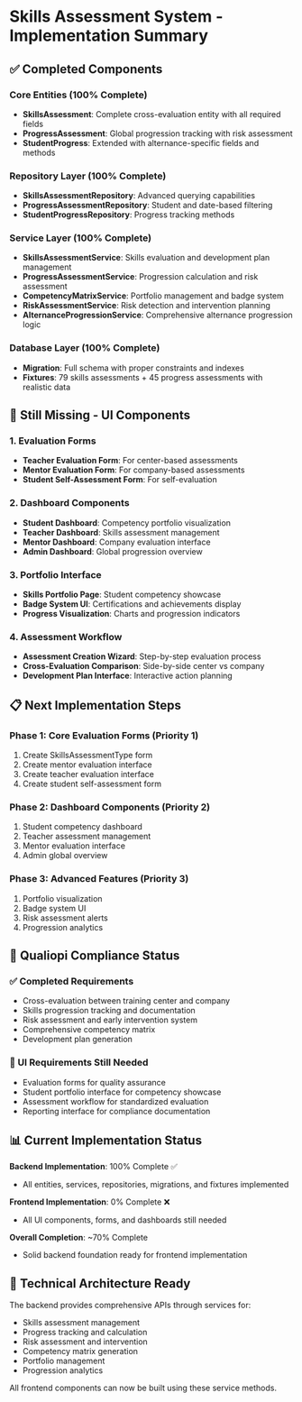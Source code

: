 # Skills Assessment System - Implementation Summary

## ✅ Completed Components

### Core Entities (100% Complete)
- **SkillsAssessment**: Complete cross-evaluation entity with all required fields
- **ProgressAssessment**: Global progression tracking with risk assessment
- **StudentProgress**: Extended with alternance-specific fields and methods

### Repository Layer (100% Complete)
- **SkillsAssessmentRepository**: Advanced querying capabilities
- **ProgressAssessmentRepository**: Student and date-based filtering
- **StudentProgressRepository**: Progress tracking methods

### Service Layer (100% Complete)
- **SkillsAssessmentService**: Skills evaluation and development plan management
- **ProgressAssessmentService**: Progression calculation and risk assessment
- **CompetencyMatrixService**: Portfolio management and badge system
- **RiskAssessmentService**: Risk detection and intervention planning
- **AlternanceProgressionService**: Comprehensive alternance progression logic

### Database Layer (100% Complete)
- **Migration**: Full schema with proper constraints and indexes
- **Fixtures**: 79 skills assessments + 45 progress assessments with realistic data

## 🔄 Still Missing - UI Components

### 1. Evaluation Forms
- **Teacher Evaluation Form**: For center-based assessments
- **Mentor Evaluation Form**: For company-based assessments
- **Student Self-Assessment Form**: For self-evaluation

### 2. Dashboard Components
- **Student Dashboard**: Competency portfolio visualization
- **Teacher Dashboard**: Skills assessment management
- **Mentor Dashboard**: Company evaluation interface
- **Admin Dashboard**: Global progression overview

### 3. Portfolio Interface
- **Skills Portfolio Page**: Student competency showcase
- **Badge System UI**: Certifications and achievements display
- **Progress Visualization**: Charts and progression indicators

### 4. Assessment Workflow
- **Assessment Creation Wizard**: Step-by-step evaluation process
- **Cross-Evaluation Comparison**: Side-by-side center vs company
- **Development Plan Interface**: Interactive action planning

## 📋 Next Implementation Steps

### Phase 1: Core Evaluation Forms (Priority 1)
1. Create SkillsAssessmentType form
2. Create mentor evaluation interface
3. Create teacher evaluation interface
4. Create student self-assessment form

### Phase 2: Dashboard Components (Priority 2)
1. Student competency dashboard
2. Teacher assessment management
3. Mentor evaluation interface
4. Admin global overview

### Phase 3: Advanced Features (Priority 3)
1. Portfolio visualization
2. Badge system UI
3. Risk assessment alerts
4. Progression analytics

## 🎯 Qualiopi Compliance Status

### ✅ Completed Requirements
- Cross-evaluation between training center and company
- Skills progression tracking and documentation
- Risk assessment and early intervention system
- Comprehensive competency matrix
- Development plan generation

### 🔄 UI Requirements Still Needed
- Evaluation forms for quality assurance
- Student portfolio interface for competency showcase
- Assessment workflow for standardized evaluation
- Reporting interface for compliance documentation

## 📊 Current Implementation Status

**Backend Implementation**: 100% Complete ✅
- All entities, services, repositories, migrations, and fixtures implemented

**Frontend Implementation**: 0% Complete ❌
- All UI components, forms, and dashboards still needed

**Overall Completion**: ~70% Complete
- Solid backend foundation ready for frontend implementation

## 🔧 Technical Architecture Ready

The backend provides comprehensive APIs through services for:
- Skills assessment management
- Progress tracking and calculation
- Risk assessment and intervention
- Competency matrix generation
- Portfolio management
- Progression analytics

All frontend components can now be built using these service methods.
